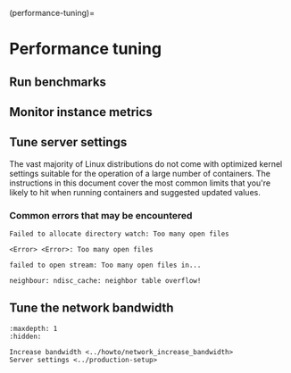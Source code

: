 (performance-tuning)=
# Performance tuning

## Run benchmarks

## Monitor instance metrics

## Tune server settings

The vast majority of Linux distributions do not come with optimized
kernel settings suitable for the operation of a large number of
containers. The instructions in this document cover the most common
limits that you're likely to hit when running containers and suggested
updated values.

### Common errors that may be encountered

`Failed to allocate directory watch: Too many open files`

`<Error> <Error>: Too many open files`

`failed to open stream: Too many open files in...`

`neighbour: ndisc_cache: neighbor table overflow!`

## Tune the network bandwidth

```{toctree}
:maxdepth: 1
:hidden:

Increase bandwidth <../howto/network_increase_bandwidth>
Server settings <../production-setup>
```
